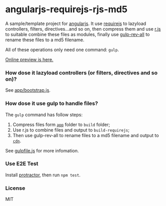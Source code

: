 # angularjs-requirejs-rjs-md5

A sample/template project for [angularjs](https://angularjs.org/). It use [requirejs](http://requirejs.org/) to lazyload controllers, filters, directives...and so on, then compress them and use [r.js](https://github.com/jrburke/r.js/) to suitable combine these files as modules, finally use [gulp-rev-all](https://github.com/smysnk/gulp-rev-all) to rename these files to a md5 filename.

All of these operations only need one command: `gulp`. 

[Online preview is here.](http://lmk123.github.io/angularjs-requirejs-rjs-md5/cdn/)

### How dose it lazyload controllers (or filters, directives and so on)?
See [app/bootstrap.js](https://github.com/lmk123/angularjs-requirejs-rjs-md5/blob/master/app/bootstrap.js).

### How dose it use gulp to handle files?
The `gulp` command has follow steps:

1. Compress files form [`app`](https://github.com/lmk123/angularjs-requirejs-rjs-md5/tree/master/app) folder to `build` folder;
2. Use r.js to combine files and output to `build-requirejs`;
3. Then use gulp-rev-all to rename files to a md5 filename and output to [`cdn`](https://github.com/lmk123/angularjs-requirejs-rjs-md5/tree/master/cdn).

See [gulpfile.js](https://github.com/lmk123/angularjs-requirejs-rjs-md5/blob/master/gulpfile.js) for more infomation.

### Use E2E Test
Install [protractor](http://angular.github.io/protractor), then run `npm test`.

### License
MIT
